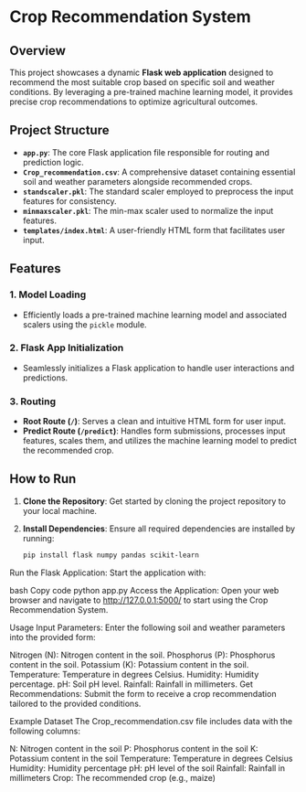 # Crop Recommendation System

## Overview
This project showcases a dynamic **Flask web application** designed to recommend the most suitable crop based on specific soil and weather conditions. By leveraging a pre-trained machine learning model, it provides precise crop recommendations to optimize agricultural outcomes.

## Project Structure

- **`app.py`**: The core Flask application file responsible for routing and prediction logic.
- **`Crop_recommendation.csv`**: A comprehensive dataset containing essential soil and weather parameters alongside recommended crops.
- **`standscaler.pkl`**: The standard scaler employed to preprocess the input features for consistency.
- **`minmaxscaler.pkl`**: The min-max scaler used to normalize the input features.
- **`templates/index.html`**: A user-friendly HTML form that facilitates user input.

## Features

### 1. **Model Loading**
   - Efficiently loads a pre-trained machine learning model and associated scalers using the `pickle` module.

### 2. **Flask App Initialization**
   - Seamlessly initializes a Flask application to handle user interactions and predictions.

### 3. **Routing**
   - **Root Route (`/`)**: Serves a clean and intuitive HTML form for user input.
   - **Predict Route (`/predict`)**: Handles form submissions, processes input features, scales them, and utilizes the machine learning model to predict the recommended crop.

## How to Run

1. **Clone the Repository**: Get started by cloning the project repository to your local machine.

2. **Install Dependencies**: Ensure all required dependencies are installed by running:

   ```bash
   pip install flask numpy pandas scikit-learn
Run the Flask Application: Start the application with:

bash
Copy code
python app.py
Access the Application: Open your web browser and navigate to http://127.0.0.1:5000/ to start using the Crop Recommendation System.

Usage
Input Parameters: Enter the following soil and weather parameters into the provided form:

Nitrogen (N): Nitrogen content in the soil.
Phosphorus (P): Phosphorus content in the soil.
Potassium (K): Potassium content in the soil.
Temperature: Temperature in degrees Celsius.
Humidity: Humidity percentage.
pH: Soil pH level.
Rainfall: Rainfall in millimeters.
Get Recommendations: Submit the form to receive a crop recommendation tailored to the provided conditions.

Example Dataset
The Crop_recommendation.csv file includes data with the following columns:

N: Nitrogen content in the soil
P: Phosphorus content in the soil
K: Potassium content in the soil
Temperature: Temperature in degrees Celsius
Humidity: Humidity percentage
pH: pH level of the soil
Rainfall: Rainfall in millimeters
Crop: The recommended crop (e.g., maize)
